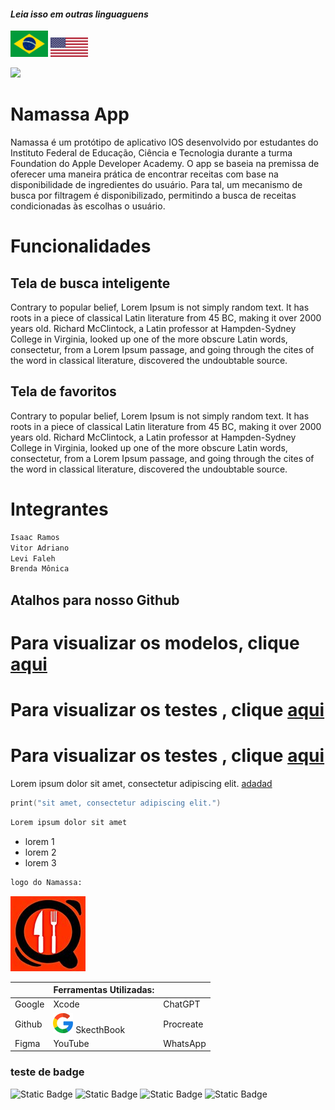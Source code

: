 #### _Leia isso em outras linguaguens_
<kbd>[<img title="Português" alt="Português" src="IGNORE/images/brFlag.png" width="60">](Translations/README.pt_br.md)</kbd>
<kbd>[<img title="Português" alt="Português" src="IGNORE/images/usaFlag.png" width="60">](Translations/README.pt_br.md)</kbd>


![](IGNORE/gifs/Namassa3.gif) 


# Namassa App

Namassa é um protótipo de aplicativo IOS desenvolvido por estudantes do Instituto Federal de Educação, Ciência e Tecnologia durante a turma Foundation do Apple Developer Academy.
O app se baseia na premissa de oferecer uma maneira prática de encontrar receitas com base na disponibilidade de ingredientes do usuário. Para tal, um mecanismo de busca por filtragem é disponibilizado, permitindo a busca de receitas condicionadas às escolhas o usuário.
# Funcionalidades

## Tela de busca inteligente

Contrary to popular belief, Lorem Ipsum is not simply random text. It has roots in a piece of classical Latin literature from 45 BC, making it over 2000 years old. Richard McClintock, a Latin professor at Hampden-Sydney College in Virginia, looked up one of the more obscure Latin words, consectetur, from a Lorem Ipsum passage, and going through the cites of the word in classical literature, discovered the undoubtable source.

## Tela de favoritos

Contrary to popular belief, Lorem Ipsum is not simply random text. It has roots in a piece of classical Latin literature from 45 BC, making it over 2000 years old. Richard McClintock, a Latin professor at Hampden-Sydney College in Virginia, looked up one of the more obscure Latin words, consectetur, from a Lorem Ipsum passage, and going through the cites of the word in classical literature, discovered the undoubtable source.

# Integrantes
```bash
Isaac Ramos
Vitor Adriano
Levi Faleh
Brenda Mônica
```
## Atalhos para nosso Github

Para visualizar os modelos, clique [aqui](Namassa/Models)
=========================================================
Para visualizar os testes , clique [aqui](NamassaUITests)
=========================================================
Para visualizar os testes , clique [aqui](NamassaUITests)
=========================================================




Lorem ipsum dolor sit amet, consectetur adipiscing elit. [adadad](Namassa.xcodeproj/project.xcworkspace/contents.xcworkspacedata)

```Swift
print("sit amet, consectetur adipiscing elit.")
```
```bash
Lorem ipsum dolor sit amet
```
- lorem 1
- lorem 2
- lorem 3
```bash
logo do Namassa:
```
![](NamassaUtils/Logo-2.jpg)

|    | Ferramentas Utilizadas: |    |
|----|-------------------------|----|
| Google           | Xcode | ChatGPT |
| Github           | ![](NamassaUtils/google.png) SkecthBook | Procreate |
| Figma            | YouTube | WhatsApp |

### teste de badge
![Static Badge](https://img.shields.io/badge/lorem_ipsun-black)
![Static Badge](https://img.shields.io/badge/lorem_ipsun-red)
![Static Badge](https://img.shields.io/badge/lorem_ipsun-green)
![Static Badge](https://img.shields.io/badge/lorem_ipsun-maroon)
